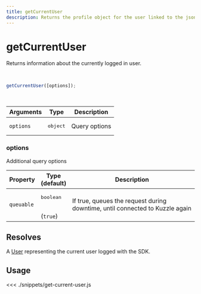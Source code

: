 ```yaml
---
title: getCurrentUser
description: Returns the profile object for the user linked to the json web token
---
```


# getCurrentUser

Returns information about the currently logged in user.

<br/>

```javascript
getCurrentUser([options]);
```

<br/>

| Arguments | Type              | Description   |
| --------- | ----------------- | ------------- |
| `options` | <pre>object</pre> | Query options |

### options

Additional query options

| Property   | Type<br/>(default)              | Description                                                                  |
| ---------- | ------------------------------- | ---------------------------------------------------------------------------- |
| `queuable` | <pre>boolean</pre><br/>(`true`) | If true, queues the request during downtime, until connected to Kuzzle again |

## Resolves

A [User](/sdk/js/6/user) representing the current user logged with the SDK.

## Usage

<<< ./snippets/get-current-user.js
